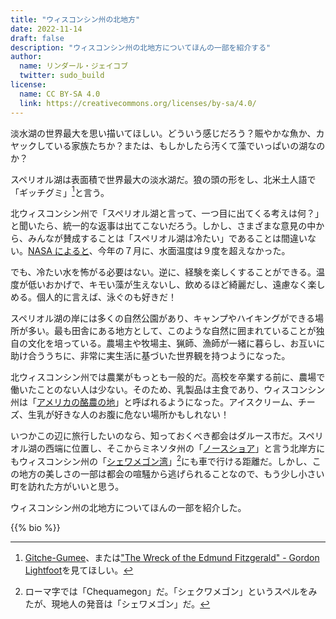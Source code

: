 ```yaml
---
title: "ウィスコンシン州の北地方"
date: 2022-11-14
draft: false
description: "ウィスコンシン州の北地方についてほんの一部を紹介する"
author:
  name: リンダール・ジェイコブ
  twitter: sudo_build
license:
  name: CC BY-SA 4.0
  link: https://creativecommons.org/licenses/by-sa/4.0/
---
```


淡水湖の世界最大を思い描いてほしい。どういう感じだろう？賑やかな魚か、カヤックしている家族たちか？または、もしかしたら汚くて藻でいっぱいの湖なのか？

スペリオル湖は表面積で世界最大の淡水湖だ。狼の頭の形をし、北米土人語で「ギッチグミ」[^gg]と言う。

[^gg]: [Gitche-Gumee](https://en.wikipedia.org/wiki/Lake_Superior#Name)、または["The Wreck of the Edmund Fitzgerald" - Gordon Lightfoot](https://www.youtube.com/watch?v=9vST6hVRj2A)を見てほしい。

北ウィスコンシン州で「スペリオル湖と言って、一つ目に出てくる考えは何？」と聞いたら、統一的な返事は出てこないだろう。しかし、さまざまな意見の中から、みんなが賛成することは「スペリオル湖は冷たい」であることは間違いない。[NASA によると](https://earthobservatory.nasa.gov/images/150107/a-lake-of-superior-cold)、今年の７月に、水面温度は９度を超えなかった。

でも、冷たい水を怖がる必要はない。逆に、経験を楽しくすることができる。温度が低いおかげで、キモい藻が生えないし、飲めるほど綺麗だし、遠慮なく楽しめる。個人的に言えば、泳ぐのも好きだ！

スペリオル湖の岸には多くの自然公園があり、キャンプやハイキングができる場所が多い。最も田舎にある地方として、このような自然に囲まれていることが独自の文化を培っている。農場主や牧場主、猟師、漁師が一緒に暮らし、お互いに助け合ううちに、非常に実生活に基づいた世界観を持つようになった。

北ウィスコンシン州では農業がもっとも一般的だ。高校を卒業する前に、農場で働いたことのない人は少ない。そのため、乳製品は主食であり、ウィスコンシン州は「[アメリカの酪農の地](https://www.wisconsinhistory.org/museum/exhibits/iconwisconsin/dairyland/index.asp)」と呼ばれるようになった。アイスクリーム、チーズ、生乳が好きな人のお腹に危ない場所かもしれない！

いつかこの辺に旅行したいのなら、知っておくべき都会はダルース市だ。スペリオル湖の西端に位置し、そこからミネソタ州の「[ノースショア](https://www.lifeinminnesota.com/minnesota-north-shore/)」と言う北岸方にもウィスコンシン州の「[シェワメゴン湾](https://www.travelwisconsin.com/birding/chequamegon-bay-203325)」[^chequamegon]にも車で行ける距離だ。しかし、この地方の美しさの一部は都会の喧騒から逃げられることなので、もう少し小さい町を訪れた方がいいと思う。

[^chequamegon]: ローマ字では「Chequamegon」だ。「シェクワメゴン」というスペルをみたが、現地人の発音は「シェワメゴン」だ。

ウィスコンシン州の北地方についてほんの一部を紹介した。

{{% bio %}}
